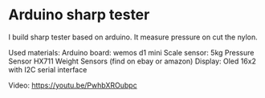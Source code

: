 # Arduino sharp tester

I build sharp tester based on arduino. It measure pressure on cut the nylon.

Used materials:
Arduino board: wemos d1 mini
Scale sensor: 5kg Pressure Sensor HX711 Weight Sensors (find on ebay or amazon)
Display: Oled 16x2 with I2C serial interface

Video: https://youtu.be/PwhbXROubpc

